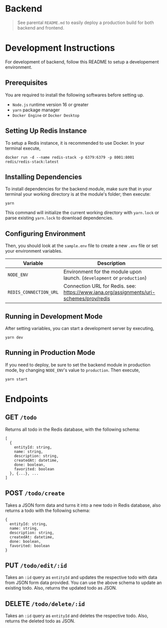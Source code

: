 # Backend

> See parental `README.md` to easily deploy a production build for both backend and frontend.

# Development Instructions

For development of backend, follow this README to setup a developement environment.

## Prerequisites

You are required to install the following softwares before setting up.

* `Node.js` runtime version 16 or greater
* `yarn` package manager
* `Docker Engine` or `Docker Desktop` 

## Setting Up Redis Instance

To setup a Redis instance, it is recommended to use Docker.
In your terminal execute,

```
docker run -d --name redis-stack -p 6379:6379 -p 8001:8001 redis/redis-stack:latest
```

## Installing Dependencies

To install dependencies for the backend module, 
make sure that in your terminal your working directory is 
at the module's folder; then execute:

```
yarn
```

This command will initialize the current working directory with `yarn.lock` 
or parse existing `yarn.lock` to download dependencies.

## Configuring Environment

Then, you should look at the `sample.env` file to create a new `.env` file
or set your environment variables.

| Variable               | Description                                                                            |
| ---------------------- | -------------------------------------------------------------------------------------- |
| `NODE_ENV`             | Environment for the module upon launch. (`development` or `production`)                |
| `REDIS_CONNECTION_URL` | Connection URL for Redis. see: https://www.iana.org/assignments/uri-schemes/prov/redis |

## Running in Development Mode

After setting variables, you can start a development server by executing,

```
yarn dev
```

## Running in Production Mode

If you need to deploy, be sure to set the backend module in production mode, 
by changing `NODE_ENV`'s value to `production`. Then execute,

```
yarn start
```

# Endpoints

## GET `/todo`
Returns all todo in the Redis database, with the following schema:
```
[
  { 
    entityId: string,
    name: string,
    description: string,
    createdAt: datetime,
    done: boolean,
    favorited: boolean
  }, {...}, ...
]
```

## POST `/todo/create`
Takes a JSON form data and turns it into a new todo in Redis database, also returns a todo with the following schema:
```
{ 
  entityId: string,
  name: string,
  description: string,
  createdAt: datetime,
  done: boolean,
  favorited: boolean
}
```

## PUT `/todo/edit/:id`
Takes an `:id` query as `entityId` and updates the respective todo with data from JSON form data provided. 
You can use the above schema to update an existing todo. 
Also, returns the updated todo as JSON.

## DELETE `/todo/delete/:id`
Takes an `:id` query as `entityId` and deletes the respective todo.
Also, returns the deleted todo as JSON.
